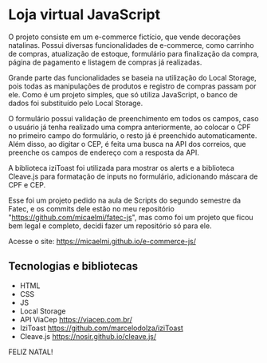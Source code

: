 # Loja virtual JavaScript
O projeto consiste em um e-commerce fictício, que vende decorações natalinas. 
Possui diversas funcionalidades de e-commerce, como carrinho de compras, 
atualização de estoque, formulário para finalização da compra, página de
pagamento e listagem de compras já realizadas.

Grande parte das funcionalidades se baseia na utilização do Local Storage,
pois todas as manipulações de produtos e registro de compras passam por ele.
Como é um projeto simples, que só utiliza JavaScript, o banco de dados foi
substituído pelo Local Storage. 

O formulário possui validação de preenchimento em todos os campos, caso o 
usuário já tenha realizado uma compra anteriormente, ao colocar o CPF no 
primeiro campo do formulário, o resto já é preenchido automaticamente. 
Além disso, ao digitar o CEP, é feita uma busca na API dos correios, que 
preenche os campos de endereço com a resposta da API.

A biblioteca iziToast foi utilizada para mostrar os alerts e a biblioteca
Cleave.js para formatação de inputs no formulário, adicionando máscara de 
CPF e CEP.

Esse foi um projeto pedido na aula de Scripts do segundo semestre da Fatec,
e os commits dele estão no meu repositório "https://github.com/micaelmi/fatec-js",
mas como foi um projeto que ficou bem legal e completo, decidi fazer um 
repositório só para ele.

Acesse o site: https://micaelmi.github.io/e-commerce-js/


## Tecnologias e bibliotecas
- HTML
- CSS
- JS
- Local Storage
- API ViaCep https://viacep.com.br/
- IziToast https://github.com/marcelodolza/iziToast
- Cleave.js https://nosir.github.io/cleave.js/

FELIZ NATAL!

